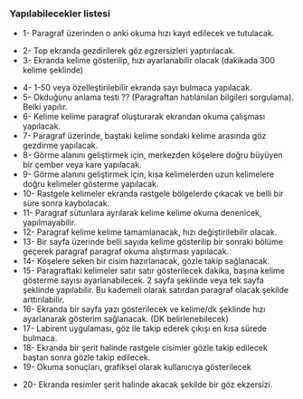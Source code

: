 
### Yapılabilecekler listesi

- 1- Paragraf üzerinden o anki okuma hızı kayıt edilecek ve tutulacak.
+ 2- Top ekranda gezdirilerek göz egzersizleri yaptırılacak.
+ 3- Ekranda kelime gösterilip, hızı ayarlanabilir olacak (dakikada 300 kelime şeklinde)
- 4- 1-50 veya özelleştirilebilir ekranda sayı bulmaca yapılacak.
- 5- Okduğunu anlama testi ?? (Paragraftan hatılanılan bilgileri sorgulama). Belki yapılır.
- 6- Kelime kelime paragraf oluşturarak ekrandan okuma çalışması yapılacak.
- 7- Paragraf üzerinde, baştaki kelime sondaki kelime arasında göz gezdirme yapılacak.
- 8- Görme alanını geliştirmek için, merkezden köşelere doğru büyüyen bir çember veya kare yapılacak.
- 9- Görme alanını geliştirmek için, kısa kelimelerden uzun kelimelere doğru kelimeler gösterme yapılacak.
- 10- Rastgele kelimeler ekranda rastgele bölgelerde çıkacak ve belli bir süre sonra kaybolacak.
- 11- Paragraf sütunlara ayrılarak kelime kelime okuma denenicek, yapılmayabilir.
- 12- Paragraf kelime kelime tamamlanacak, hızı değiştirilebilir olacak.
- 13- Bir sayfa üzerinde belli sayıda kelime gösterilip bir sonraki bölüme geçerek paragraf paragraf okuma alıştırması yapılacak.
- 14- Köşelere seken bir cisim hazırlanacak, gözle takip sağlanacak.
- 15- Paragraftaki kelimeler satır satır gösterilecek dakika, başına kelime gösterme sayısı ayarlanabilecek. 2 sayfa şeklinde veya tek sayfa şeklinde yapılabilir. Bu kademeli olarak satırdan paragraf olacak şekilde arttırılabilir.
- 16- Ekranda bir sayfa yazı gösterilecek ve kelime/dk şeklinde hızı ayarlanarak gösterim sağlanacak. (DK belirlenebilecek)
- 17- Labirent uygulaması, göz ile takip ederek çıkışı en kısa sürede bulmaca.
- 18- Ekranda bir şerit halinde rastgele cisimler gözle takip edilecek baştan sonra gözle takip edilecek.
- 19- Okuma sonuçları, grafiksel olarak kullanıcıya gösterilecek
+ 20- Ekranda resimler şerit halinde akacak şekilde bir göz ekzersizi.

